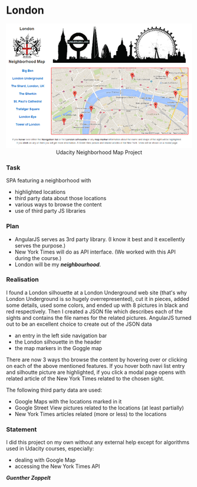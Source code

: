 # London
<p align="center">
<img src="https://github.com/gzoppelt/london/blob/master/app/common/images/neighborhood.png" alt="London Neighborhood">
<br>
Udacity Neighborhood Map Project
<p>

### Task
SPA featuring a neighborhood with
- highlighted locations
- third party data about those locations
- various ways to browse the content
- use of third party JS libraries

### Plan
* AngularJS serves as 3rd party library. (I know it best and it excellently serves the purpose.)
* New York Times will do as API interface. (We worked with this API during the course.)
* London will be my ___neighbourhood___.

### Realisation
I found a London silhouette at a London Underground web site (that's why London Underground is so hugely overrepresented), cut it in pieces, added some details, used some colors, and ended up with 8 pictures in black and red respectively.
Then I created a JSON file which describes each of the sights and contains the file names for the related pictures.
AngularJS turned out to be an excellent choice to create out of the JSON data
* an entry in the left side navigation bar
* the London silhouette in the header
* the map markers in the Goggle map

There are now 3 ways tho browse the content by hovering over or clicking on each of the above mentioned features. If you hover both navi list entry and silhoutte picture are highlighted, if you click a modal page opens with related article of the New York Times related to the chosen sight.

The following third party data are used:
* Google Maps with the locations marked in it
* Google Street View pictures related to the locations (at least partially)
* New York Times articles related (more or less) to the locations

### Statement
I did this project on my own without any external help except for algorithms used in Udacity courses, especially:
* dealing with Google Map
* accessing the New York Times API

___Guenther Zoppelt___
